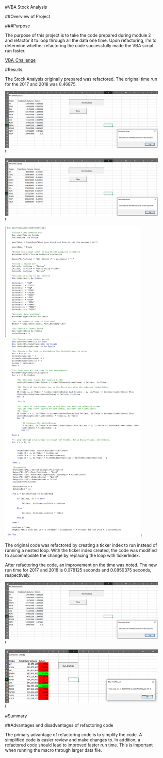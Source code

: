 #VBA Stock Analysis

##Overview of Project

###Purpose

The purpose of this project is to take the code prepared during module 2 and refactor it to loop through all the data one time.  Upon refactoring, I’m to determine whether refactoring the code successfully made the VBA script run faster.

[VBA_Challenge](https://github.com/nkinsler/VBA_Challenge/blob/main/VBA_Challenge.xlsm)

#Results

The Stock Analysis originally prepared was refactored.  The original time run for the 2017 and 2018 was 0.46875.

![2017_Original](https://github.com/nkinsler/VBA_Challenge/blob/main/Resources/2017%20Time%20-%20Original%20Code.png)!

![2018_Original](https://github.com/nkinsler/VBA_Challenge/blob/main/Resources/2018%20Time%20-%20Original%20Code.png)!

![VBA_Challenge_Code](https://github.com/nkinsler/VBA_Challenge/blob/main/Resources/VBA_Challenge_Code.png)!

The original code was refactored by creating a ticker index to run instead of running a nested loop.  With the ticker index created, the code was modified to accommodate the change by replacing the loop with tickerIndex.

After refactoring the code, an improvement on the time was noted.  The new run time for 2017 and 2018 is 0.078125 seconds and 0.0859375 seconds, respectively.

![2017_Refactored](https://github.com/nkinsler/VBA_Challenge/blob/main/Resources/2017%20Time%20-%20Original%20Code.png)!

![2018_Refactored](https://github.com/nkinsler/VBA_Challenge/blob/main/Resources/VBA_Challenge_2018.png)!

#Summary

##Advantages and disadvantages of refactoring code

The primary advantage of refactoring code is to simplify the code.  A simplified code is easier review and make changes to.  In addition, a refactored code should lead to improved faster run time.  This is important when running the macro through larger data file.
